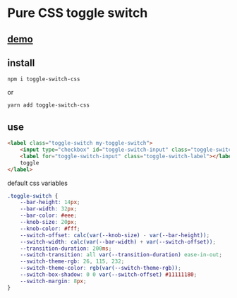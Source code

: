 # Pure CSS toggle switch

## [demo](https://magic-akari.github.io/toggle-switch)

## install

```
npm i toggle-switch-css
```

or

```
yarn add toggle-switch-css
```

## use

```html
<label class="toggle-switch my-toggle-switch">
    <input type="checkbox" id="toggle-switch-input" class="toggle-switch-input" />
    <label for="toggle-switch-input" class="toggle-switch-label"></label>
    toggle
</label>
```

default css variables

```css
.toggle-switch {
    --bar-height: 14px;
    --bar-width: 32px;
    --bar-color: #eee;
    --knob-size: 20px;
    --knob-color: #fff;
    --switch-offset: calc(var(--knob-size) - var(--bar-height));
    --switch-width: calc(var(--bar-width) + var(--switch-offset));
    --transition-duration: 200ms;
    --switch-transition: all var(--transition-duration) ease-in-out;
    --switch-theme-rgb: 26, 115, 232;
    --switch-theme-color: rgb(var(--switch-theme-rgb));
    --switch-box-shadow: 0 0 var(--switch-offset) #11111180;
    --switch-margin: 8px;
}
```
